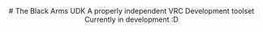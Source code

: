<div align='center'>
# The Black Arms UDK  
A properly independent VRC Development toolset  
Currently in development :D  
</div>
